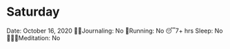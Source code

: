 # Saturday

Date: October 16, 2020
✍🏼Journaling: No
👟Running: No
😴7+ hrs Sleep: No
🧘🏽‍♀️Meditation: No
